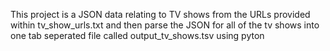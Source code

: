 This project is a JSON data relating to TV shows from the URLs provided within tv_show_urls.txt
and then parse the JSON for all of the tv shows into one tab seperated file called output_tv_shows.tsv using pyton
